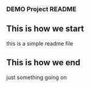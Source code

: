 ### DEMO Project README

## This is how we start
this is a simple readme file 

## This is how we end
just something going on 
